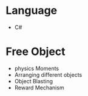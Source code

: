 # Language
  * C#

# Free Object
  * physics Moments
  * Arranging different objects
  * Object Blasting
  * Reward Mechanism
